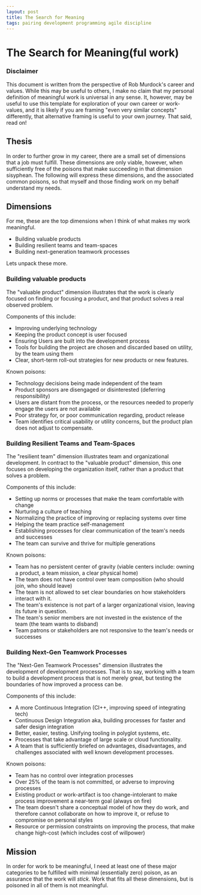 ```yaml
---
layout: post
title: The Search for Meaning
tags: pairing development programming agile discipline
---
```


# The Search for Meaning(ful work)

### Disclaimer

This document is written from the perspective of Rob Murdock's career and values. While this may be useful to others, I make no claim that my personal definition of meaningful work is universal in any sense. It, however, may be useful to use this template for exploration of your own career or work-values, and it is likely if you are framing "even very similar concepts" differently, that alternative framing is useful to your own journey. That said, read on! 

## Thesis

In order to further grow in my career, there are a small set of dimensions that a job must fulfill. These dimensions are only viable, however, when sufficiently free of the poisons that make succeeding in that dimension sisyphean. The following will express these dimensions, and the associated common poisons, so that myself and those finding work on my behalf understand my needs.

## Dimensions 

For me, these are the top dimensions when I think of what makes my work meaningful.

  - Building valuable products
  - Building resilient teams and team-spaces
  - Building next-generation teamwork processes
  
Lets unpack these more.

### Building valuable products

The "valuable product" dimension illustrates that the work is clearly focused on finding or focusing a product, and that product solves a real observed problem.

Components of this include:
  
  - Improving underlying technology
  - Keeping the product concept is user focused
  - Ensuring Users are built into the development process
  - Tools for building the project are chosen and discarded based on utility, by the team using them
  - Clear, short-term roll-out strategies for new products or new features. 

Known poisons:

  - Technology decisions being made independent of the team
  - Product sponsors are disengaged or disinterested (deferring responsibility)
  - Users are distant from the process, or the resources needed to properly engage the users are not available
  - Poor strategy for, or poor communication regarding, product release
  - Team identifies critical usability or utility concerns, but the product plan does not adjust to compensate.
   

### Building Resilient Teams and Team-Spaces

The "resilient team" dimension illustrates team and organizational development. In contract to the "valuable product" dimension, this one focuses on developing the organization itself, rather than a product that solves a problem.

Components of this include:

  - Setting up norms or processes that make the team comfortable with change
  - Nurturing a culture of teaching
  - Normalizing the practice of improving or replacing systems over time
  - Helping the team practice self-management
  - Establishing processes for clear communication of the team's needs and successes
  - The team can survive and thrive for multiple generations
  
Known poisons:

  - Team has no persistent center of gravity (viable centers include: owning a product, a team mission, a clear physical home)
  - The team does not have control over team composition (who should join, who should leave)
  - The team is not allowed to set clear boundaries on how stakeholders interact with it.
  - The team's existence is not part of a larger organizational vision, leaving its future in question.
  - The team's senior members are not invested in the existence of the team (the team wants to disband)
  - Team patrons or stakeholders are not responsive to the team's needs or successes

### Building Next-Gen Teamwork Processes

The "Next-Gen Teamwork Processes" dimension illustrates the development of development processes. That is to say, working with a team to build a development process that is not merely great, but testing the boundaries of how improved a process can be.

Components of this include:

  - A more Continuous Integration (CI++, improving speed of integrating tech)
  - Continuous Design Integration aka, building processes for faster and safer design integration
  - Better, easier, testing. Unifying tooling in polyglot systems, etc.
  - Processes that take advantage of large scale or cloud functionality.
  - A team that is sufficiently briefed on advantages, disadvantages, and challenges associated with well known development processes. 
  
Known poisons:

  - Team has no control over integration processes
  - Over 25% of the team is not committed, or adverse to improving processes
  - Existing product or work-artifact is too change-intolerant to make process improvement a near-term goal (always on fire)
  - The team doesn't share a conceptual model of how they do work, and therefore cannot collaborate on how to improve it, or refuse to compromise on personal styles
  - Resource or permission constraints on improving the process, that make change high-cost (which includes cost of willpower)
  
  ## Mission
  
  In order for work to be meaningful, I need at least one of these major categories to be fulfilled with minimal (essentially zero) poison, as an assurance that the work will *stick*. Work that fits all these dimensions, but is poisoned in all of them is not meaningful.